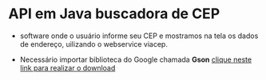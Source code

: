 # API em Java buscadora de CEP

-  software onde o usuário informe seu CEP e mostramos na tela os dados de endereço, uilizando o webservice viacep.

- Necessário importar biblioteca do Google chamada <b>Gson</b>
   <a href="https://github.com/DeveloperArthur/meu-buscador-de-cep/blob/master/jars/gson-2.8.5.jar?raw=true" rel="noopener ugc nofollow" target="_blank">clique neste link para realizar o download</a>
